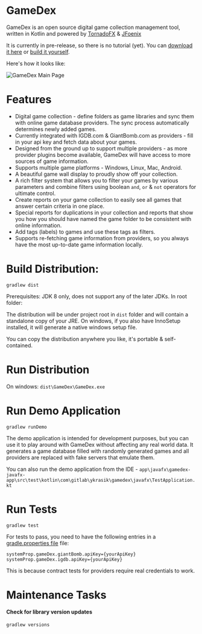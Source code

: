 # GameDex
GameDex is an open source digital game collection management tool,
written in Kotlin and powered by [TornadoFX](https://github.com/edvin/tornadofx) & [JFoenix](https://github.com/jfoenixadmin/JFoenix)

It is currently in pre-release, so there is no tutorial (yet).
You can [download it here](https://github.com/ykrasik/gamedex/releases) or [build it yourself](#build-distribution).

Here's how it looks like:

![GameDex Main Page](https://gitlab.com/ykrasik/gamedex/wikis/uploads/c07c1ba86490dabb8dc29a2c5c8ffb07/GameDex_Main.JPG)

# Features
* Digital game collection - define folders as game libraries and sync them with online game database providers. The sync process automatically determines newly added games.
* Currently integrated with IGDB.com & GiantBomb.com as providers - fill in your api key and fetch data about your games.
* Designed from the ground up to support multiple providers - as more provider plugins become available, GameDex will have access to more sources of game information.
* Supports multiple game platforms - Windows, Linux, Mac, Android.
* A beautiful game wall display to proudly show off your collection.
* A rich filter system that allows you to filter your games by various parameters and combine filters using boolean `and`, `or` & `not` operators for ultimate control.
* Create reports on your game collection to easily see all games that answer certain criteria in one place.
* Special reports for duplications in your collection and reports that show you how you should have named the game folder to be consistent with online information.
* Add tags (labels) to games and use these tags as filters.
* Supports re-fetching game information from providers, so you always have the most up-to-date game information locally.

# Build Distribution:
`gradlew dist`

Prerequisites: JDK 8 only, does not support any of the later JDKs. In root folder:

The distribution will be under project root in `dist` folder
and will contain a standalone copy of your JRE.
On windows, if you also have InnoSetup installed, it will generate a native windows setup file.

You can copy the distribution anywhere you like, it's portable & self-contained.

# Run Distribution
On windows: `dist\GameDex\GameDex.exe`

# Run Demo Application
`gradlew runDemo`

The demo application is intended for development purposes,
but you can use it to play around with GameDex without affecting any real world data.
It generates a game database filled with randomly generated games and
all providers are replaced with fake servers that emulate them.

You can also run the demo application from the IDE - `app\javafx\gamedex-javafx-app\src\test\kotlin\com\gitlab\ykrasik\gamedex\javafx\TestApplication.kt`

# Run Tests
`gradlew test`

For tests to pass, you need to have the following entries in a [gradle.properties file](https://docs.gradle.org/current/userguide/build_environment.html#sec:gradle_configuration_properties) file:
```
systemProp.gameDex.giantBomb.apiKey={yourApiKey}
systemProp.gameDex.igdb.apiKey={yourApiKey}
```
This is because contract tests for providers require real credentials to work.

# Maintenance Tasks

#### Check for library version updates
`gradlew versions`